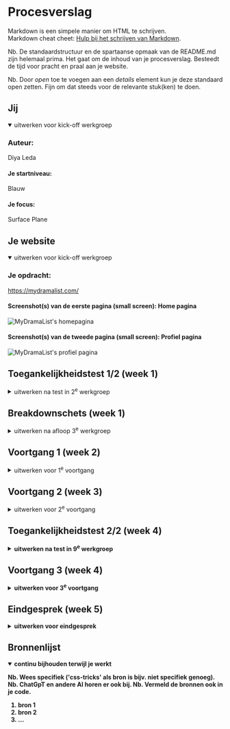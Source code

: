 # Procesverslag
Markdown is een simpele manier om HTML te schrijven.  
Markdown cheat cheet: [Hulp bij het schrijven van Markdown](https://github.com/adam-p/markdown-here/wiki/Markdown-Cheatsheet).

Nb. De standaardstructuur en de spartaanse opmaak van de README.md zijn helemaal prima. Het gaat om de inhoud van je procesverslag. Besteedt de tijd voor pracht en praal aan je website.

Nb. Door *open* toe te voegen aan een *details* element kun je deze standaard open zetten. Fijn om dat steeds voor de relevante stuk(ken) te doen.





## Jij

<details open>
  <summary>uitwerken voor kick-off werkgroep</summary>

  ### Auteur:
  Diya Leda

  #### Je startniveau:
  Blauw

  #### Je focus:
  Surface Plane
 
</details>





## Je website

<details open>
  <summary>uitwerken voor kick-off werkgroep</summary>

  ### Je opdracht:
  https://mydramalist.com/ 

  #### Screenshot(s) van de eerste pagina (small screen): Home pagina
  <img src="readme-images/WebsiteOud/HomePaginaOud.png" width="375px" alt="MyDramaList's homepagina">

  #### Screenshot(s) van de tweede pagina (small screen): Profiel pagina
  <img src="readme-images/WebsiteOud/ProfielPaginaOud.png" width="375px" alt="MyDramaList's profiel pagina">
 
</details>



## Toegankelijkheidstest 1/2 (week 1)

<details>
  <summary>uitwerken na test in 2<sup>e</sup> werkgroep</summary>

  ### Bevindingen
  Content
  <ul>
    <li>In het menu staan dingen dubbel. </li>
    <li>Op de Profiel pagina bevat 1 afkorting, Recs-> Recommendations </li>
    <li>Afbeeldingen in de News blok hebben geen omschrijving. </li>
  </ul>

  Global code
  <ul>
    <li>De lang-element is heel kort, geen idee wat dat betekend.</li>
    <li>Knoppen hebben geen toegankelijke naam.</li>
    <li>Img geen Alt-kenmerk of geen goeie naam.</li>
    <li>frame-element hebben geen titel.</li>
    <li>Links hebben geen herkenbare naam.</li>
    <li>Contrast voor- en achtergrond zijn niet goed.</li>
    <li>Tikdoelen zijn niet groot genoeg of er is niet voldoende lege ruimte.</li>
    <li>Kopelementen worden niet weergeven in aflopende volgorde. h1-> h2-> h6</li>
  </ul>

  Keyboard
  <ul>
    <li>Toen ik een keer op enter drukte ging de profiel naviagatie open. Maar na het refrence werkte het niet meer. 
        Ik kon wel zeker naar beneden en boven</li>
  </ul>

  Mobile and touch
  <ul>
    <li>Ik kan het niet rond draaien, wel in en uit zoomen.</li>
    <li>Het knopje om shows toe te voegen zijn erg klein. Ik klik dan soms mis op de titel (die leid dan naar de show pagina).</li>
    <li>De licht en donker knop in de footer(staat dubble) is moeilijk te klikken. Kan ook zijn dat het heel langzaam is qua reactie.</li>
  </ul>

Headings
  <ul>
    <li>De h1 is op de homepagina hidden.</li>
    <li>Kopelementen worden niet weergeven in aflopende volgorde. h1-> h2-> h6</li>
  </ul>

  List
  <ul>
    <li>Op de homepagina maken ze niet gebruik van een list (zover ik heb gezien).</li>
  </ul>

  Images
  <ul>
    <li>Img's bij News hebben ze geen naam.</li>
  </ul>

  Controles
  <ul>
    <li>Allen de navigatie maakt gebruik van een hover. In de footer zijn de links niet duidelijk.</li>
    <li>Geen skip link.</li>
    <li>Geen button's maar a-element.</li>
  </ul>

Appearance
  <ul>
    <li>De tekst wordt niet groter, allen de website (geen idee of dat het zo werkt of dat het fout gaat).</li>
  </ul>

Color contrast
  <ul>
    <li>Voor de normale tekst is het qua grote of kleur niet altijd goed. De kleuren zijn op sommige plekken blauw of grijs en
        die zijn niet even duidelijk als de zwart (donkere blauw?).</li>
  </ul>
</details>



## Breakdownschets (week 1)

<details>
  <summary>uitwerken na afloop 3<sup>e</sup> werkgroep</summary>

  ### de hele Home pagina: 
  <img src="readme-images/WebsiteOud/HomePaginaOudSchets.jpg" width="375px" alt="breakdown van de hele home pagina">

  ### de hele Profiel pagina: 
  <img src="readme-images/WebsiteOud/ProfielPaginaOudSchets.jpg" width="375px" alt="breakdown van de hele profiel pagina">

  ### dynamisch deel (menu): 
  <img src="readme-images/WebsiteOud/MenuOudschets.jpg" width="375px" alt="breakdown van een menu">
  <img src="readme-images/WebsiteOud/ProfielMenuOudSchets.jpg" width="375px" alt="breakdown van een profiel menu">

</details>





## Voortgang 1 (week 2)

<details>
  <summary>uitwerken voor 1<sup>e</sup> voortgang</summary>

  ### Stand van zaken
  Voor het eerste voortgangsgesprek heb ik aan de homepagina gewerkt. Voor de eerste les heb ik wel alle sections in de HTML gezet, anders leek het zo weinig. 

  Sommige sections lijken veel op elkaar, dus die kan ik dan weghalen. 


  #### Section switch
  <img src="readme-images/bespreking/w1.1.png" idth="375px" alt="Section switch" >

  #### Rating
   <img src="readme-images/bespreking/w1.2.png" idth="375px" alt="Rating">


  ### Agenda voor meeting
  samen met je groepje opstellen

  |     Diya        | Giulietta          | Keysha         | Thi                  |
  | ---             | ---                | ---            | ---                  |
  | section switch  | form               | Section switch | Slide show           |
  | Rating          | Pagina veranderd   | List           | span before:: after::|
  | ...             | ...                | ...            | ...                  |


  ### Verslag van meeting
  hier na afloop snel de uitkomsten van de meeting vastleggen

  - Section switch-> Hoeft niet te maken. Maar ik wil het wel, omdat het er gewoon  interessant lijkt en ik wil wel nieuwe dingen leren.
  - Rating-> gewoon faken
  - Hover werkte niet-> Hover werkt niet op telefoon formaat. ☹
    - Hover image, transition, opacity
  - More '>>'->  aanpassen, niet de driekhoek van het toetsenbord gebruiken. 
  - Grid maken voor je lijst of voor je lijst.
  - h2::before{}
  - <h1><img scr="" alt="website titel"></h1>

</details>





## Voortgang 2 (week 3)

<details>
  <summary>uitwerken voor 2<sup>e</sup> voortgang</summary>

  #### Carousal
  Hoe het eruit moet zien:
   <img src="readme-images/bespreking/w2.1.png" idth="375px" alt="Carousal" >
  Wat ik nu heb:
   <img src="readme-images/bespreking/w2.2.png" idth="375px" alt="Carousal" >
    - Ik heb aan Chatgpt gevraagd hoe ik dit zou maken, heb ik de divs veranderd naar section's en andere dingen. En nu wilt hij niet helemaal werken. 
  - Ook vroeg ik mij af of we een <strong>a om de article<strong> kunnen zetten of dat ik een ul, en dan a als article. Want dat heb ik bij andere stukken zo gedaan.

  #### Nth-last-of-child
  <img src="readme-images/bespreking/w2.3" idth="375px" alt="nth-last-of-child probleem" >
  <img src="readme-images/bespreking/w2.4" idth="375px" alt="nth-last-of-child probleem" >
  -Ik heb mijn code in een section gezet, die section benoemt in de css met behulp van nth-last-of-child. Maar hij wilt niks doen. Bij section 4 wilt hij het wel doen, maar bij de rest van de sections niet en ik heb geen idee waarom. 



  ### Agenda voor meeting
  samen met je groepje opstellen

  |     Diya          | Giulietta          | Keysha                    | Thi           |
  | ---               | ---                | ---                       | ---           |
  |   carousel        |  video background  | extra ruimte in de nav    | Navigatie x   |
  | nth-last-of-child | nav sticky         | kleur veranderen svg      | img size      |
  | ...               | ...                | ...                       | ...           |


  ### Verslag van meeting
  hier na afloop snel de uitkomsten van de meeting vastleggen

  - Font downloaden op google. Reset refresh. Inspect-> Network-> Font.
  - nth-of-type telt van 1t/m verder
  - Mag twee navs
  - position: fixed, om elementen vast te zetten. top: 0, right:0, left:0. 
  - Sluitmenu naar rechts. 
  - justify-self:end;

  - Lelijke manier icoon veranderen: filter: invert(1);. Van wit naar zwart of zwart naar wit. 
  - Mooie manier icoon veranderen: svg openen in studio code, de link pakken en in je html zetten. svg benoemen in de CSS en kleur veranderen




</details>





## Toegankelijkheidstest 2/2 (week 4)

<details>
  <summary>uitwerken na test in 9<sup>e</sup> werkgroep</summary>

  ### Verbeteringen
  Lijst met je bevindingen die in de test naar voren kwamen (geef ook aan wat er verbeterd is):

  ### Wat ik nog moet verbeteren
  - Hij zie de h3 binnen de a niet.
</details>





## Voortgang 3 (week 4)

<details>
  <summary>uitwerken voor 3<sup>e</sup> voortgang</summary>

  ### Tweede menu
  <img src="readme-images/bespreking/w.3.1.png" idth="375px" alt="Tweede menu" >
  Ik heb nog problemen met mijn nav. Maar daarbuiten heb ik nog een menu maar ik heb geen idee hoe ik die
  moet toevoegen. Ik heb al online gekeken, maar met de javascript geeft heb mij gewoon hoofdpijn. 

  ### Speciale button
  <img src="readme-images/bespreking/w.3.2.1.png" idth="375px" alt="speciale butten" >
  In mijn footer heb ik meerderekeren deze knop, maar ik heb ook echt geen idee hoe ik deze moet maken. Of hoe ze uberhaupt heten. 
  <img src="readme-images/bespreking/w.3.2.2.png" idth="375px" alt="speciale butten hover" >
  Als je er overheen hovered veranderd de kleur. Animatie???


  ### Agenda voor meeting
  samen met je groepje opstellen

  |     Diya          | Giulietta              | Keysha  | Thi           |
  | ---               | ---                    | ---     | ---           |
  |   andere menu     |  img + tekst stijlen   |         | tekst op plaatje              |
  | speciale button   |                        |         | filter tabs              |
  | ...               | ...                    | ...     | ...           |

  ### Verslag van meeting
  hier na afloop snel de uitkomsten van de meeting vastleggen

  - display flex 
  - flex wrap
  - nog een punt
  - afbeelding grijze filter over heen-> ::before (even video zoeken)
  - Special button, de tekst wegghalen daar de svg in doen en vormgeven. 

</details>





## Eindgesprek (week 5)

<details>
  <summary>uitwerken voor eindgesprek</summary>

  ### Je uitkomst - karakteristiek screenshots:
  <img src="readme-images/dummy-plaatje.jpg" width="375px" alt="uitomst opdracht 1">


  ### Dit ging goed/Heb ik geleerd: 
  Korte omschrijving met plaatjes

  <img src="readme-images/dummy-plaatje.jpg" width="375px" alt="top">


  ### Dit was lastig/Is niet gelukt:
  Korte omschrijving met plaatjes

  <img src="readme-images/dummy-plaatje.jpg" width="375px" alt="bummer">
</details>





## Bronnenlijst

<details open>
  <summary>continu bijhouden terwijl je werkt</summary>

  Nb. Wees specifiek ('css-tricks' als bron is bijv. niet specifiek genoeg). 
  Nb. ChatGpT en andere AI horen er ook bij.
  Nb. Vermeld de bronnen ook in je code.

  1. bron 1
  2. bron 2
  3. ...

</details>
